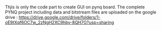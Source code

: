 Thjis is only the code part to create GUI on pynq board. The complete PYNQ project including data and bitstream files are uploaded on the google drive : https://drive.google.com/drive/folders/1-oE9tXqf6OC7w_2zNgH2XC9hby-8QH7G?usp=sharing
